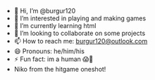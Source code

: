 - 👋 Hi, I’m @burgur120
- 👀 I’m interested in playing and making games
- 🌱 I’m currently learning html
- 💞️ I’m looking to collaborate on some projects
- 📫 How to reach me: burgur120@outlook.com
- 😄 Pronouns: he/him/his
- ⚡ Fun fact: im a human 😱🤯
- Niko from the hitgame oneshot!
<!---
burgur120/burgur120 is a ✨ special ✨ repository because its `README.md` (this file) appears on your GitHub profile.
You can click the Preview link to take a look at your changes.
--->

